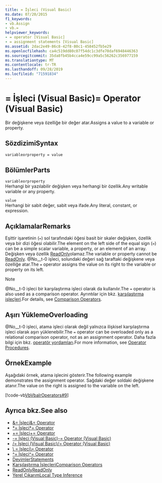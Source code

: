 ```yaml
---
title: = İşleci (Visual Basic)
ms.date: 07/20/2015
f1_keywords:
- vb.Assign
- vb.=
helpviewer_keywords:
- = operator [Visual Basic]
- = assignment statements [Visual Basic]
ms.assetid: 2dac2e49-86c8-42f8-80c1-458452fb5e29
ms.openlocfilehash: ca4c519dd80c07f54dc1c3dfe70daf6948446363
ms.sourcegitcommit: 35da8fb45b4cca4e59cc99a5c56262c356977159
ms.translationtype: MT
ms.contentlocale: tr-TR
ms.lasthandoff: 09/28/2019
ms.locfileid: "71591834"
---
```

# <a name="-operator-visual-basic"></a><span data-ttu-id="ce495-102">= İşleci (Visual Basic)</span><span class="sxs-lookup"><span data-stu-id="ce495-102">= Operator (Visual Basic)</span></span>
<span data-ttu-id="ce495-103">Bir değişkene veya özelliğe bir değer atar.</span><span class="sxs-lookup"><span data-stu-id="ce495-103">Assigns a value to a variable or property.</span></span>  
  
## <a name="syntax"></a><span data-ttu-id="ce495-104">Sözdizimi</span><span class="sxs-lookup"><span data-stu-id="ce495-104">Syntax</span></span>  
  
```vb  
variableorproperty = value  
```  
  
## <a name="parts"></a><span data-ttu-id="ce495-105">Bölümler</span><span class="sxs-lookup"><span data-stu-id="ce495-105">Parts</span></span>  
 `variableorproperty`  
 <span data-ttu-id="ce495-106">Herhangi bir yazılabilir değişken veya herhangi bir özellik.</span><span class="sxs-lookup"><span data-stu-id="ce495-106">Any writable variable or any property.</span></span>  
  
 `value`  
 <span data-ttu-id="ce495-107">Herhangi bir sabit değer, sabit veya ifade.</span><span class="sxs-lookup"><span data-stu-id="ce495-107">Any literal, constant, or expression.</span></span>  
  
## <a name="remarks"></a><span data-ttu-id="ce495-108">Açıklamalar</span><span class="sxs-lookup"><span data-stu-id="ce495-108">Remarks</span></span>  
 <span data-ttu-id="ce495-109">Eşittir işaretinin (`=`) sol tarafındaki öğesi basit bir skaler değişken, özellik veya bir dizi öğesi olabilir.</span><span class="sxs-lookup"><span data-stu-id="ce495-109">The element on the left side of the equal sign (`=`) can be a simple scalar variable, a property, or an element of an array.</span></span> <span data-ttu-id="ce495-110">Değişken veya özellik [ReadOnly](../../../visual-basic/language-reference/modifiers/readonly.md)olamaz.</span><span class="sxs-lookup"><span data-stu-id="ce495-110">The variable or property cannot be [ReadOnly](../../../visual-basic/language-reference/modifiers/readonly.md).</span></span> <span data-ttu-id="ce495-111">@No__t-0 işleci, solundaki değeri sağ taraftaki değişkene veya özelliğe atar.</span><span class="sxs-lookup"><span data-stu-id="ce495-111">The `=` operator assigns the value on its right to the variable or property on its left.</span></span>  
  
> [!NOTE]
> <span data-ttu-id="ce495-112">@No__t-0 işleci bir karşılaştırma işleci olarak da kullanılır.</span><span class="sxs-lookup"><span data-stu-id="ce495-112">The `=` operator is also used as a comparison operator.</span></span> <span data-ttu-id="ce495-113">Ayrıntılar için bkz. [karşılaştırma işleçleri](../../../visual-basic/language-reference/operators/comparison-operators.md).</span><span class="sxs-lookup"><span data-stu-id="ce495-113">For details, see [Comparison Operators](../../../visual-basic/language-reference/operators/comparison-operators.md).</span></span>  
  
## <a name="overloading"></a><span data-ttu-id="ce495-114">Aşırı Yükleme</span><span class="sxs-lookup"><span data-stu-id="ce495-114">Overloading</span></span>  
 <span data-ttu-id="ce495-115">@No__t-0 işleci, atama işleci olarak değil yalnızca ilişkisel karşılaştırma işleci olarak aşırı yüklenebilir.</span><span class="sxs-lookup"><span data-stu-id="ce495-115">The `=` operator can be overloaded only as a relational comparison operator, not as an assignment operator.</span></span> <span data-ttu-id="ce495-116">Daha fazla bilgi için bkz. [operatör yordamları](../../../visual-basic/programming-guide/language-features/procedures/operator-procedures.md).</span><span class="sxs-lookup"><span data-stu-id="ce495-116">For more information, see [Operator Procedures](../../../visual-basic/programming-guide/language-features/procedures/operator-procedures.md).</span></span>  
  
## <a name="example"></a><span data-ttu-id="ce495-117">Örnek</span><span class="sxs-lookup"><span data-stu-id="ce495-117">Example</span></span>  
 <span data-ttu-id="ce495-118">Aşağıdaki örnek, atama işlecini gösterir.</span><span class="sxs-lookup"><span data-stu-id="ce495-118">The following example demonstrates the assignment operator.</span></span> <span data-ttu-id="ce495-119">Sağdaki değer soldaki değişkene atanır.</span><span class="sxs-lookup"><span data-stu-id="ce495-119">The value on the right is assigned to the variable on the left.</span></span>  
  
 [!code-vb[VbVbalrOperators#9](~/samples/snippets/visualbasic/VS_Snippets_VBCSharp/VbVbalrOperators/VB/Class1.vb#9)]  
  
## <a name="see-also"></a><span data-ttu-id="ce495-120">Ayrıca bkz.</span><span class="sxs-lookup"><span data-stu-id="ce495-120">See also</span></span>

- [<span data-ttu-id="ce495-121">&= İşleci</span><span class="sxs-lookup"><span data-stu-id="ce495-121">&= Operator</span></span>](../../../visual-basic/language-reference/operators/and-assignment-operator.md)
- [<span data-ttu-id="ce495-122">\*= İşleci</span><span class="sxs-lookup"><span data-stu-id="ce495-122">\*= Operator</span></span>](../../../visual-basic/language-reference/operators/multiplication-assignment-operator.md)
- [<span data-ttu-id="ce495-123">+= İşleci</span><span class="sxs-lookup"><span data-stu-id="ce495-123">+= Operator</span></span>](../../../visual-basic/language-reference/operators/addition-assignment-operator.md)
- [<span data-ttu-id="ce495-124">-= İşleci (Visual Basic)</span><span class="sxs-lookup"><span data-stu-id="ce495-124">-= Operator (Visual Basic)</span></span>](../../../visual-basic/language-reference/operators/subtraction-assignment-operator.md)
- [<span data-ttu-id="ce495-125">/= İşleci (Visual Basic)</span><span class="sxs-lookup"><span data-stu-id="ce495-125">/= Operator (Visual Basic)</span></span>](../../../visual-basic/language-reference/operators/floating-point-division-assignment-operator.md)
- [<span data-ttu-id="ce495-126">\\ = Işleci</span><span class="sxs-lookup"><span data-stu-id="ce495-126">\\= Operator</span></span>](../../../visual-basic/language-reference/operators/integer-division-assignment-operator.md)
- [<span data-ttu-id="ce495-127">^= İşleci</span><span class="sxs-lookup"><span data-stu-id="ce495-127">^= Operator</span></span>](../../../visual-basic/language-reference/operators/exponentiation-assignment-operator.md)
- [<span data-ttu-id="ce495-128">Deyimler</span><span class="sxs-lookup"><span data-stu-id="ce495-128">Statements</span></span>](../../../visual-basic/programming-guide/language-features/statements.md)
- [<span data-ttu-id="ce495-129">Karşılaştırma İşleçleri</span><span class="sxs-lookup"><span data-stu-id="ce495-129">Comparison Operators</span></span>](../../../visual-basic/language-reference/operators/comparison-operators.md)
- [<span data-ttu-id="ce495-130">ReadOnly</span><span class="sxs-lookup"><span data-stu-id="ce495-130">ReadOnly</span></span>](../../../visual-basic/language-reference/modifiers/readonly.md)
- [<span data-ttu-id="ce495-131">Yerel Çıkarım</span><span class="sxs-lookup"><span data-stu-id="ce495-131">Local Type Inference</span></span>](../../../visual-basic/programming-guide/language-features/variables/local-type-inference.md)
